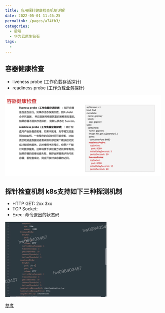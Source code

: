 ```yaml
---
title: 应用探针健康检查机制详解
date: 2022-05-01 11:46:25
permalink: /pages/a74fb3/
categories:
  - 后端
  - 华为云原生钻石
tags:
  - 
---
```



## 容器健康检查
  - liveness probe (工作负载存活探针)
  - readiness probe (工作负载业务探针)

<img src="./minilet/image-20220501115259456.png" alt="image-20220501115259456" style="zoom:80%;" />

## 探针检查机制 k8s支持如下三种探测机制
  - HTTP GET: 2xx 3xx 
  - TCP Socket:
  - Exec: 命令退出的状态码



<img src="./minilet/image-20220501120048678.png" alt="image-20220501120048678" style="zoom:50%;" />



[参考](https://education.huaweicloud.com/courses/course-v1:HuaweiX+CBUCNXI048+Self-paced/courseware/200a2e26f50a492fa016ac65f4cf915a/7ef1d56d910e46eca6db83710953dd32/)









